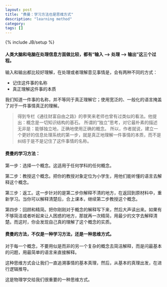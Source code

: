 ```yaml
---
layout: post
title: "费曼：学习方法也是思维方式"
description: "learning method"
category: 
tags: []
---
```

{% include JB/setup %}

#### 人类大脑和电脑在处理信息方面做比较，都有“输入 --> 处理 --> 输出”这三个过程。

输入和输出都比较好理解，在处理或者理解意见事情是，会有两种不同的方式：
* 记住这件事的名称
* 真正理解这件事的本质

我们知道一件事的名称，并不等同于真正理解它；使用宽泛的、一般化的语言掩盖了对于一件事情真正的理解。

> 得到专栏《通往财富自由之路》的李笑来老师也曾有过类似的看法。他提出：概念是一切知识结构的基石。
> 所谓的“独立”思考，对它最朴素的描述无非是：能够独立地，正确地使用正确的概念。
> 所以，作者就说，建立一个更好的信息处理系统的第一步，就是真正地理解一件事情的本质，而不是纠结于是不是记住了这件事情的名称。


#### 费曼的学习方法：

第一步：选择一个概念。这适用于任何学科的任何概念。

第二步：教授这个概念。把你的教授对象定位为小学生，用他们能听懂的语言去解释这个概念。

第三步：返工。这一步针对的是第二步你解释不清的地方，在返回到原材料中，重新学习。当你可以解释清楚后，合上课本，继续第二步教授这个概念。

第四步：回顾和精简。把你刚刚对于概念的解释写下来，然后大声读出来。如果有不够简洁或者听起来让人困惑的地方，那就再一次精简，用最少的文字去解释清楚。而这时，你会发现自己真的理解了这个概念的实质。


#### 费曼的方法，不仅是一种学习方法，还是一种思维方式。

对于每一个概念，不要用似是而非的另一个复杂的概念去简洁解释，而是问最基本的问题，用最简单的语言来直接解释。

这种思维方式会让我们一直追溯事情的基本真理，然后，从基本的真理出发，在进行逻辑推导。

这是物理学交给我们很重要的一种思维方式。